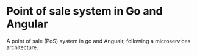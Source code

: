 # Point of sale system in Go and Angular
A point of sale (PoS) system in go and Angualr, following a microservices architecture.
